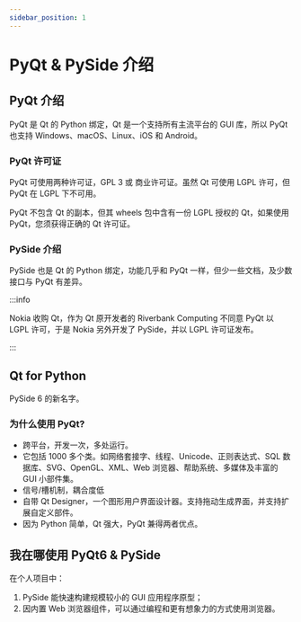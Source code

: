 ```yaml
---
sidebar_position: 1
---
```


# PyQt & PySide 介绍

## PyQt 介绍

PyQt 是 Qt 的 Python 绑定，Qt 是一个支持所有主流平台的 GUI 库，所以 PyQt 也支持 Windows、macOS、Linux、iOS 和 Android。

### PyQt 许可证

PyQt 可使用两种许可证，GPL 3 或 商业许可证。虽然 Qt 可使用 LGPL 许可，但 PyQt 在 LGPL 下不可用。

PyQt 不包含 Qt 的副本，但其 wheels 包中含有一份 LGPL 授权的 Qt，如果使用 PyQt，您须获得正确的 Qt 许可证。

### PySide 介绍

PySide 也是 Qt 的 Python 绑定，功能几乎和 PyQt 一样，但少一些文档，及少数接口与 PyQt 有差异。

:::info

Nokia 收购 Qt，作为 Qt 原开发者的 Riverbank Computing 不同意 PyQt 以 LGPL 许可，于是 Nokia 另外开发了 PySide，并以 LGPL 许可证发布。

:::

## Qt for Python

PySide 6 的新名字。

### 为什么使用 PyQt?

- 跨平台，开发一次，多处运行。
- 它包括 1000 多个类。如网络套接字、线程、Unicode、正则表达式、SQL 数据库、SVG、OpenGL、XML、Web 浏览器、帮助系统、多媒体及丰富的 GUI 小部件集。
- 信号/槽机制，耦合度低
- 自带 Qt Designer，一个图形用户界面设计器。支持拖动生成界面，并支持扩展自定义部件。
- 因为 Python 简单，Qt 强大，PyQt 兼得两者优点。

## 我在哪使用 PyQt6 & PySide

在个人项目中：

1. PySide 能快速构建规模较小的 GUI 应用程序原型；
2. 因内置 Web 浏览器组件，可以通过编程和更有想象力的方式使用浏览器。



